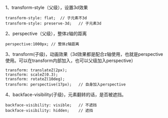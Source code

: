 1、transform-style（父级），设置3d效果
```
transform-style: flat;  // 子元素不3d
transform-style: preserve-3d;   // 子元素3d
```
2、perspective（父级），整体z轴的距离
```
perspective:1000px; // 整体z轴距离
```
3、transform(子级)，动画效果（3d效果都是配合z轴使用，也就是perspective使用。可以在transform内部加入，也可以父级加入perspective）
```
transform: translateZ(2px);
transform: scaleZ(0.3);
transform: rotateZ(10deg);
transform: perspective(17px);   // 自身加入perspective
```
4、backface-visibility(子级)，元素翻转的话，是否被遮挡。
```
backface-visibility: visible;   // 不遮挡
backface-visibility: hidden;    // 遮挡
```